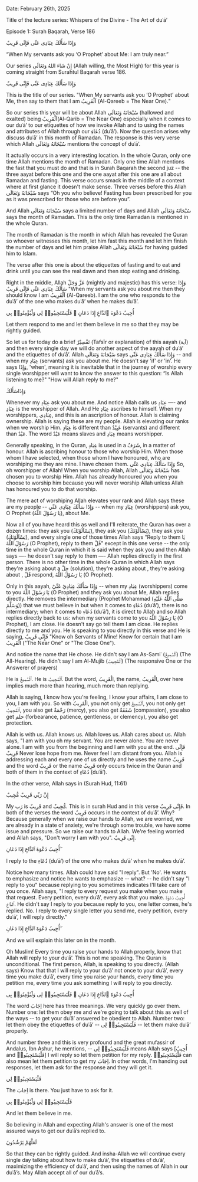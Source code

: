 Date: February 26th, 2025

Title of the lecture series: Whispers of the Divine - The Art of duʿā’

Episode 1: Surah Baqarah, Verse 186

وَإِذَا سَأَلَكَ عِبَادِى عَنِّى فَإِنِّى قَرِيبٌ

“When My servants ask you ‘O Prophet’ about Me: I am truly near.”

Our series إِنْ شَاءَ اللهُ وَتَعَالَى (Allah willing, the Most High) for this year is coming straight from Surahtul Baqarah verse 186.

وَإِذَا سَأَلَكَ عِبَادِى عَنِّى فَإِنِّى قَرِيبٌ

This is the title of our series. "When My servants ask you ‘O Prophet’ about Me, then say to them that I am  اَلْقَرِيبُ (Al-Qareeb = The Near One)."

So our series this year will be about Allah سُبْحَانَهُ وَتَعَالَى (hallowed and exalted) being اَلْقَرِيبُ(Al-Qarib = The Near One) especially when it comes to our duʿā’ to our etiquettes of how we invoke Allah and to using the names and attributes of Allah through our دُعَاءِ (duʿā’). Now the question arises why discuss duʿā’ in this month of Ramadan. The response is this very verse which Allah سُبْحَانَهُ وَتَعَالَى mentions the concept of duʿā’.

It actually occurs in a very interesting location. In the whole Quran, only one time Allah mentions the month of Ramadan. Only one time Allah mentions the fast that you must do and that is in Surah Baqarah the second juz -- the three aayat before this one and the one aayat after this one are all about Ramadan and fasting.  This verse occurs smack in the middle of a context where at first glance it doesn't make sense. Three verses before this Allah سُبْحَانَهُ وَتَعَالَى says “Oh you who believe! Fasting has been prescribed for you as it was prescribed for those who are before you”.

And Allah سُبْحَانَهُ وَتَعَالَى says a limited number of days and Allah سُبْحَانَهُ وَتَعَالَى says the month of Ramadan. This is the only time Ramadan is mentioned in the whole Quran.

The month of Ramadan is the month in which Allah has revealed the Quran so whoever witnesses this month, let him fast this month and let him finish the number of days and let him praise Allah سُبْحَانَهُ وَتَعَالَى for having guided him to Islam.

The verse after this one is about the etiquettes of fasting and to eat and drink until you can see the real dawn and then stop eating and drinking.

Right in the middle, Allah عَزَّ وَجَلْ (mightly and majestic) has this verse: وَإِذَا سَأَلَكَ عِبَادِى عَنِّى فَإِنِّى قَرِيبٌ "When my servants ask you about me then they should know I am اَلْقَرِيبُ (Al-Qareeb). I am the one who responds to the duʿā’ of the one who makes duʿā’ when he makes duʿā’.

أُجِيبُ دَعْوَةَ ٱلدَّاعِ إِذَا دَعَانِ ۖ فَلْيَسْتَجِيبُوا۟ لِى وَلْيُؤْمِنُوا۟ بِى

Let them respond to me and let them believe in me so that they may be rightly guided.

So let us for today do a brief تَفْسِيْرٌ (Tafsīr or explanation) of this aayah (آية) and then every single day we will do another aspect of the aayah of duʿā’ and the etiquettes of duʿā’. Allah سُبْحَانَهُ وَتَعَالَى says وَإِذَا سَأَلَكَ عِبَادِى عَنِّى -- and when my عِبَادِ (servants) ask you about me. He doesn't say 'if' or 'in'. He says وَإِذَا, 'when', meaning it is inevitable that in the journey of worship every single worshipper will want to know the answer to this question:  “Is Allah listening to me?" "How will Allah reply to me?"

وَإِذَاسَأَلَكَ

Whenever my عِبَادِ ask you about me. And notice Allah calls us عِبَادِ —- and عِبَادِ is the worshipper of Allah. And He عِبَادِ ascribes to himself.  When my worshippers, عِبَادِى, and this is an ascription of honour. Allah is claiming ownership. Allah is saying these are my people. Allah is elevating our ranks when we worship Him. عِبَادِ is different than عَبِيْدٌ (servants) and different than عَبْدٌ. The word عَبْدٌ means slaves and عِبَادِ means worshipper.


Generally speaking, in the Quran, عِبَادِ is used in a ﺷَﺮَﻑٌ, in a matter of honour.
Allah is ascribing honour to those who worship Him. When those whom I have selected, when those whom I have honoured, who are worshiping me they are mine. I have chosen them. وَإِذَا سَأَلَكَ عِبَادِى عَنِّى So, oh worshipper of Allah! When you worship Allah, Allah سُبْحَانَهُ وَتَعَالَى has chosen you to worship Him. Allah has already honoured you when you choose to worship him because you will never worship Allah unless Allah has honoured you to do that worship.

The mere act of worshiping Allah elevates your rank and Allah says these are my people -- وَإِذَا سَأَلَكَ عِبَادِى عَنِّي -- when my عِبَادِ (worshippers) ask you, O Prophet (يَا رَسُوْلَ اللَّهُ), about Me.

Now all of you have heard this as well and I'll reiterate,  the Quran has over a dozen times: they ask you (يَسْاَلُوْنَكَ), they ask you (يَسْاَلُوْنَكَ), they ask you (يَسْاَلُوْنَكَ), and every single one of those times Allah says “Reply to them يَا رَسُوْلَ اللَّهُ (O Prophet), reply to them قُلْ” except in this one verse -- the only time in the whole Quran in which it is said when they ask you and then Allah says —- he doesn't say reply to them —- Allah replies directly in the first person. There is no other time in the whole Quran in which Allah says they're asking about a حِلَّ (solution), they're asking about <??>, they're asking about <??>, قُلْ respond, يَا رَسُوْلَ اللَّهُ (O Prophet).

Only in this aayah, وَإِذَا سَأَلَكَ عِبَادِيْ عَنِّيْ -- when my عِبَادِ (worshippers) come to you يَا رَسُوْلَ اللَّهُ (O Prophet) and they ask you about Me, Allah replies directly. He removes the intermediary (Prophet Mohammad (صَلَّى ٱللَّٰهُ عَلَيْهِ وَسَلَّمَ)) that we must believe in but when it comes to دُعَاءِ (duʿā’), there is no intermediary; when it comes to دُعَاءِ (duʿā’), it is direct to Allah and so Allah replies directly back to us: when my servants come to you يَا رَسُوْلَ اللَّهُ (O Prophet), I am close. He doesn't say go tell them I am close. He replies directly to me and you.  He is speaking to you directly in this verse and He is saying, فَإِنِّى قَرِيبٌ  "Know oh Servants of Mine! Know for
certain that I am الْقَرِيبُ ("The Near One" or "The Close One").

And notice the name that He chose. He didn't say I am As-Samiʿ (ٱلْسَّمِيعُ) (The All-Hearing).  He didn't say I am Al-Mujib (ٱلْمُجِيبُ) (The responsive One or the Answerer of prayers)

He is ٱلْسَّمِيعُ. He is ٱلْمُجِيبُ. But the word, الْقَرِيبُ, the name, الْقَرِيبُ, over here implies much more than hearing, much more than replying.

Allah is saying, I know how you're feeling, I know your affairs, I am close to you, I am with you. So with الْقَرِيبُ, you not only get ٱلْسَّمِيعُ, you not only get ٱلْمُجِيبُ, you also get رَحْمَةٌ (mercy), you also get شَفَقَةٌ (compassion), you also get حلم (forbearance, patience, gentleness, or clemency), you also get protection.

Allah is with us. Allah knows us. Allah loves us. Allah cares about us. Allah says, "I am with you oh my servant. You are never alone. You are never alone. I am with you from the beginning and I am with you at the end.  فَإِنِّى قَرِيبٌ Never lose hope from me. Never feel I am distant from you. Allah is addressing each and every one of us directly and he uses the name قَرِيبٌ and the word قَرِيبٌ or the name قَرِيبٌ only occurs twice in the Quran and both of them in the context of دُعَاءِ (duʿā’).

In the other verse, Allah says in (Surah Hud, 11:61)

إِنَّ رَبِّي قَرِيبٌ مُّجِيبٌ


My رَب is قَرِيبٌ and مُّجِيبٌ. This is in surah Hud and in this verse فَإِنِّى قَرِيبٌ. In both of the verses the word قَرِيبٌ occurs in the context of duʿā’. Why? Because generally when we raise our hands  to Allah, we are worried, we are already in a state of anxiety, we're through some trouble, we have some issue and pressure. So we raise our hands to Allah. We're feeling worried and Allah says, "Don't worry I am with you". إِنِّى قَرِيبٌ.

 أُجِيبُ دَعْوَةَ ٱلدَّاعِ إِذَا دَعَانِ ۖ

I reply to the دُعَاءِ (duʿā’) of the one who makes duʿā’ when he makes duʿā’.

Notice how many times. Allah could have said "I reply". But 'No'. He wants to emphasize and notice he wants to emphasize -- what? -- he didn't say "I reply to you" because replying to you sometimes indicates I'll take care of you once. Allah says, "I reply to every request you make when you make that request. Every petition, every duʿā’, every ask that you make. أُجِيبُ دَعْوَةَ ٱلدَّاعِ. He didn't say I reply to you because reply to you, one letter comes, he's replied. No. I reply to every single letter you send me, every petition, every duʿā’, I will reply directly."

 أُجِيبُ دَعْوَةَ ٱلدَّاعِ إِذَا دَعَانِ ۖ

And we will explain this later on in the month.

Oh Muslim! Every time you raise your hands to Allah properly, know that Allah will reply to your duʿā’. This is not me speaking. The Quran is unconditional. The first person, Allah, is speaking to you directly. (Allah says) Know that that I will reply to your duʿā’ not once to your duʿā’, every time you make duʿā’, every time you raise your hands, every time you petition me, every time you ask something I will reply to you directly.

أُجِيبُ دَعْوَةَ ٱلدَّاعِ إِذَا دَعَانِ ۖ فَلْيَسْتَجِيبُوا۟ لِى وَلْيُؤْمِنُوا۟ بِى

The word اِجَابَ here has three meanings. We very quickly go over them. Number one: let them obey me and we're going to talk about this as well of the ways -- to get your duʿā’ answered be obedient to Allah. Number two: let them obey the etiquettes of duʿā’ -- فَلْيَسْتَجِيبُوا۟ لِى -- let them make duʿā’ properly.

And number three and this is very profound and the great mufassir of Andalus, Ibn Ashur, he mentions, -- فَلْيَسْتَجِيبُوا۟ لِى  means Allah says [أُجِيبُ and فَلْيَسْتَجِيبُوا۟] I will reply so let them petition for my reply. فَلْيَسْتَجِيبُوا۟ can also mean let them petition to get my اِجَابَ. In other words, I'm handing out responses, let them ask for the response and they will get
it.

فَلْيَسْتَجِيبُوا۟ لِي

The اِجَابَ is there. You just have to ask for it.

فَلْيَسْتَجِيبُوا۟ لِى وَلْيُؤْمِنُوا۟ بِى

And let them believe in me.

So believing in Allah and expecting Allah's answer is one of the most assured ways to get our duʿā’s replied to.

 لَعَلَّهُمْ يَرْشُدُونَ

So that they can be rightly guided. And insha-Allah we will continue every single day talking about how to make duʿā’, the etiquettes of duʿā’, maximizing the efficiency of duʿā’, and then using the names of Allah in our duʿā’s. May Allah accept all of our duʿā’s.
